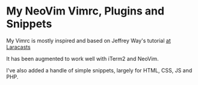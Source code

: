 # My NeoVim Vimrc, Plugins and Snippets
My Vimrc is mostly inspired and based on Jeffrey Way's tutorial [at Laracasts](https://laracasts.com/series/vim-mastery)

It has been augmented to work well with iTerm2 and NeoVim.

I've also added a handle of simple snippets, largely for HTML, CSS, JS and PHP. 
